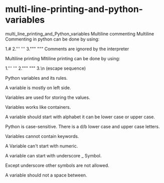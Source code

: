 # multi-line-printing-and-python-variables
multi_line_printing_and_Python_variables
Multiline commenting
Multiline Commenting in python can be done by using:

1.#
2.''' '''
3.""" """
Comments are ignored by the interpreter

Multiline printing
Mltiline printing can be done by using:

1.''' '''
2.""" """
3.\n (escape sequence)

Python variables and its rules.

A variable is mostly on left side.

Variables are used for storing the values.

Variables works like containers.

A variable should start with alphabet it can be lower case or upper case.

Python is case-sensitive. There is a d/b lower case and upper case letters.

Variables cannot contain keywords.

A Variable can't start with numeric.

A variable can start with underscore _ Symbol.

Except underscore other symbols are not allowed.

A variable should not a space between.
